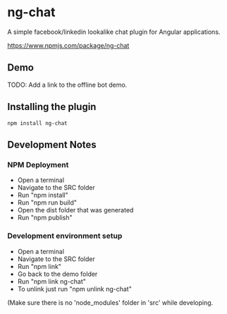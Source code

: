 # ng-chat

A simple facebook/linkedin lookalike chat plugin for Angular applications.

https://www.npmjs.com/package/ng-chat

## Demo

TODO: Add a link to the offline bot demo.

## Installing the plugin

```
npm install ng-chat
```

## Development Notes
### NPM Deployment

* Open a terminal
* Navigate to the SRC folder
* Run "npm install"
* Run "npm run build"
* Open the dist folder that was generated
* Run "npm publish"

### Development environment setup

* Open a terminal
* Navigate to the SRC folder
* Run "npm link"
* Go back to the demo folder
* Run "npm link ng-chat"
* To unlink just run "npm unlink ng-chat"

(Make sure there is no 'node_modules' folder in 'src' while developing.
